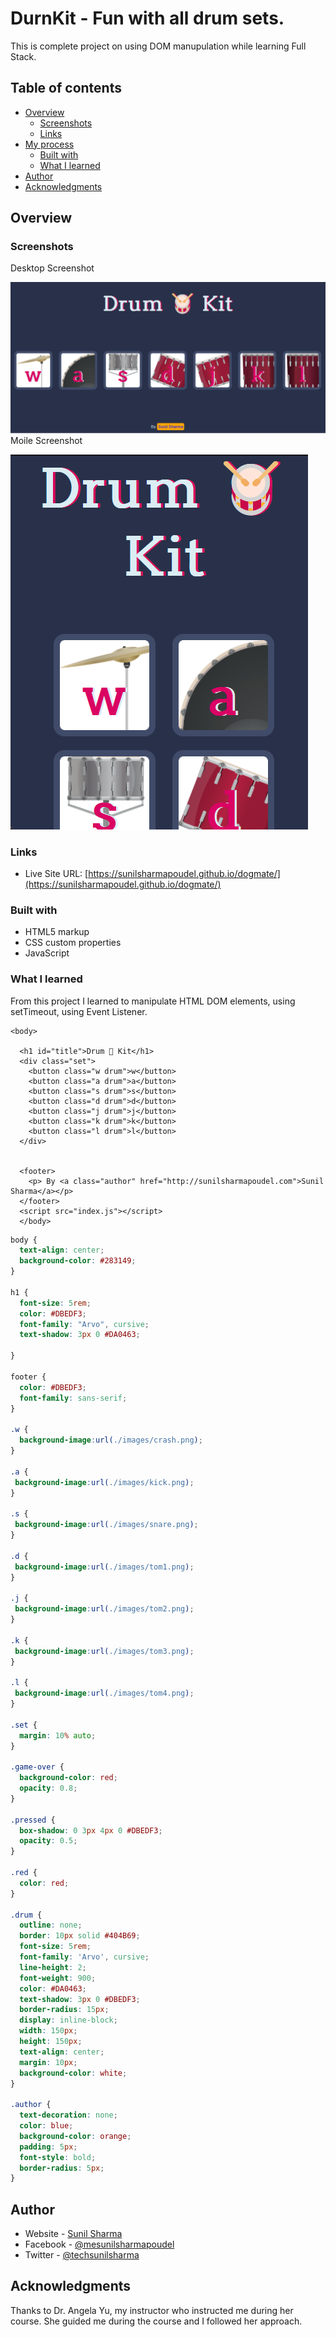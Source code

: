 # DurnKit - Fun with all drum sets.

This is complete project on using DOM manupulation while learning Full Stack.
## Table of contents

- [Overview](#overview)
  - [Screenshots](#screenshots)
  - [Links](#links)
- [My process](#my-process)
  - [Built with](#built-with)
  - [What I learned](#what-i-learned)
- [Author](#author)
- [Acknowledgments](#acknowledgments)
## Overview
### Screenshots

Desktop Screenshot

![Desktop](/images/DurmKit-Desktop.png)
Moile Screenshot

![Mobile](/images/DurmKit-Mobile.png)
### Links

- Live Site URL: [https://sunilsharmapoudel.github.io/dogmate/](https://sunilsharmapoudel.github.io/dogmate/)

### Built with

- HTML5 markup
- CSS custom properties
- JavaScript

### What I learned

From this project I learned to manipulate HTML DOM elements, using setTimeout, using Event Listener.

```
<body>

  <h1 id="title">Drum 🥁 Kit</h1>
  <div class="set">
    <button class="w drum">w</button>
    <button class="a drum">a</button>
    <button class="s drum">s</button>
    <button class="d drum">d</button>
    <button class="j drum">j</button>
    <button class="k drum">k</button>
    <button class="l drum">l</button>
  </div>


  <footer>
    <p> By <a class="author" href="http://sunilsharmapoudel.com">Sunil Sharma</a></p>
  </footer>
  <script src="index.js"></script>
  </body>

```
```css
body {
  text-align: center;
  background-color: #283149;
}

h1 {
  font-size: 5rem;
  color: #DBEDF3;
  font-family: "Arvo", cursive;
  text-shadow: 3px 0 #DA0463;

}

footer {
  color: #DBEDF3;
  font-family: sans-serif;
}

.w {
  background-image:url(./images/crash.png);
}

.a {
 background-image:url(./images/kick.png);
}

.s {
 background-image:url(./images/snare.png);
}

.d {
 background-image:url(./images/tom1.png);
}

.j {
 background-image:url(./images/tom2.png);
}

.k {
 background-image:url(./images/tom3.png);
}

.l {
 background-image:url(./images/tom4.png);
}

.set {
  margin: 10% auto;
}

.game-over {
  background-color: red;
  opacity: 0.8;
}

.pressed {
  box-shadow: 0 3px 4px 0 #DBEDF3;
  opacity: 0.5;
}

.red {
  color: red;
}

.drum {
  outline: none;
  border: 10px solid #404B69;
  font-size: 5rem;
  font-family: 'Arvo', cursive;
  line-height: 2;
  font-weight: 900;
  color: #DA0463;
  text-shadow: 3px 0 #DBEDF3;
  border-radius: 15px;
  display: inline-block;
  width: 150px;
  height: 150px;
  text-align: center;
  margin: 10px;
  background-color: white;
}

.author {
  text-decoration: none;
  color: blue;
  background-color: orange;
  padding: 5px;
  font-style: bold;
  border-radius: 5px;
}
```

## Author

- Website - [Sunil Sharma](https://github.com/sunilsharmapoudel)
- Facebook - [@mesunilsharmapoudel](https://www.facebook.com/mesunilsharmapoudel)
- Twitter - [@techsunilsharma](https://www.twitter.com/techsunilsharma)

## Acknowledgments
Thanks to Dr. Angela Yu, my instructor who instructed me during her course. She guided me during the course and I followed her approach.